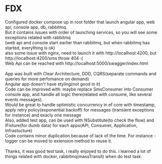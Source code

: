 # FDX

Configured docker compose up in root folder that launch angular app, web api, console app, db, rabbitmq. <br>
But it contains issues with order of launching services, so you will see some exceptions related with rabbitmq <br>
(web api and console start earlier than rabbitmq, but when rabbitmq has started, everything is ok) <br>
also some issue with nginx, need to launch it with http://localhost:4200, but http://localhost:4200/sms throw 404 :( <br>
Web Api can be reached with http://localhost:5000/swagger/index.html <br>
<br>
App was built with Clear Architecture, DDD, CQRS(separate commands and queries for more perfomance on demand) <br>
Angular app doesn't have styling(not good in it) <br>
Code can be improved with: maybe replace SmsConsumer into Consumer console app, and handle all logic there(related with consume, like several events messages). <br>
Would be great to handle optimistic concurrency in ef core with timestamp, apply retry policy(exponential backoff) for messages (transient exceptions for instance) and exacly one message <br>
Also, added test app, can be used with NSubstitute(to check the flow) and IFixture(for dumb data) for each apps(API, Consumer, Application, Infrastucture) <br>
Code contains minor duplication because of lack of the time. For instance - logger can be moved to extension method to reuse it. <br>
<br>
Thanks, it was good test task, i really enjoyed to do this. i learned a lot of things related with docker, rabbitmq(massTransit) when do test task.
